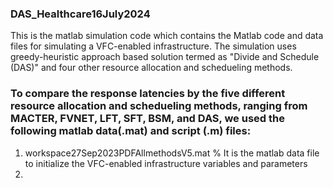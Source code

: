 ### DAS_Healthcare16July2024
This is the matlab simulation code which contains the Matlab code and data files for simulating a VFC-enabled infrastructure. The simulation uses greedy-heuristic approach based solution termed as "Divide and Schedule (DAS)" and four other resource allocation and schedueling methods.
### To compare the response latencies by the five different resource allocation and schedueling methods, ranging from MACTER, FVNET, LFT, SFT, BSM, and DAS, we used the following matlab data(.mat) and script (.m) files:
1) workspace27Sep2023PDFAllmethodsV5.mat           % It is the matlab data file to initialize the VFC-enabled infrastructure variables and parameters
2) 

